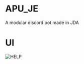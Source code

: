 # APU_JE
A modular discord bot made in JDA 
# UI
![HELP](https://cdn.discordapp.com/attachments/804865488181788755/834901465586991104/unknown.png)
